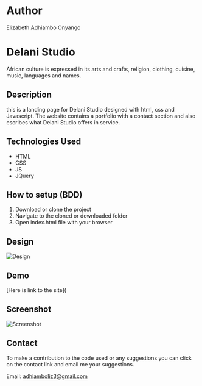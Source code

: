 # Author
Elizabeth Adhiambo Onyango



# Delani Studio
African culture is expressed in its arts and crafts, religion, clothing, cuisine, music, languages and names.


## Description
this is a landing page for Delani Studio designed with html, css and Javascript. The website contains a portfolio with a contact section and also escribes what Delani Studio offers in service.

## Technologies Used
* HTML
* CSS
* JS
* JQuery

## How to setup (BDD)

1. Download or clone the project
2. Navigate to the cloned or downloaded folder
1. Open index.html file with your browser

## Design

![Design]()

## Demo
[Here is link to the site](

## Screenshot
![Screenshot]()

## Contact

To make a contribution to the code used or any suggestions you can click on the contact link and email me your suggestions.

Email: adhiamboliz3@gmail.com
